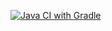 [![Java CI with Gradle](https://github.com/Negrustin/Ci_github/actions/workflows/gradle.yml/badge.svg)](https://github.com/Negrustin/Ci_github/actions/workflows/gradle.yml)

